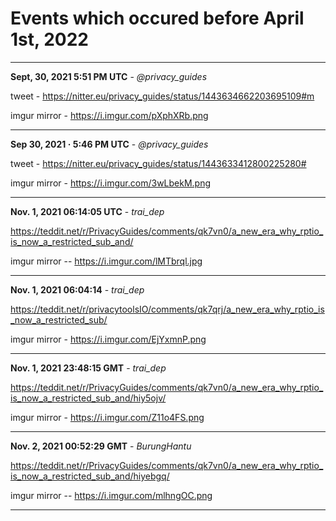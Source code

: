 # Events which occured before April 1st, 2022

----

**Sept, 30, 2021 5:51 PM UTC** - *@privacy_guides*

tweet - https://nitter.eu/privacy_guides/status/1443634662203695109#m

imgur mirror - https://i.imgur.com/pXphXRb.png

----

**Sep 30, 2021 · 5:46 PM UTC** - *@privacy_guides*

tweet - https://nitter.eu/privacy_guides/status/1443633412800225280#

imgur mirror - https://i.imgur.com/3wLbekM.png

----
**Nov. 1, 2021 06:14:05 UTC** - *trai_dep*

<https://teddit.net/r/PrivacyGuides/comments/qk7vn0/a_new_era_why_rptio_is_now_a_restricted_sub_and/>

imgur mirror -- https://i.imgur.com/lMTbrql.jpg

----
**Nov. 1, 2021 06:04:14** - *trai_dep*

<https://teddit.net/r/privacytoolsIO/comments/qk7qrj/a_new_era_why_rptio_is_now_a_restricted_sub/>

imgur mirror - https://i.imgur.com/EjYxmnP.png

----
**Nov. 1, 2021 23:48:15 GMT** - *trai_dep*

<https://teddit.net/r/PrivacyGuides/comments/qk7vn0/a_new_era_why_rptio_is_now_a_restricted_sub_and/hiy5ojv/>

imgur mirror - https://i.imgur.com/Z11o4FS.png

----
**Nov. 2, 2021 00:52:29 GMT** - *BurungHantu*

<https://teddit.net/r/PrivacyGuides/comments/qk7vn0/a_new_era_why_rptio_is_now_a_restricted_sub_and/hiyebgq/>

imgur mirror -- https://i.imgur.com/mlhngOC.png

----
